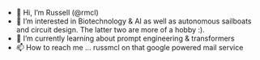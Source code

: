 - 👋 Hi, I’m Russell (@rmcl)
- 👀 I’m interested in Biotechnology & AI as well as autonomous sailboats and circuit design. The latter two are more of a hobby :).
- 🌱 I’m currently learning about prompt engineering & transformers
- 📫 How to reach me ... russmcl on that google powered mail service

<!---
rmcl/rmcl is a ✨ special ✨ repository because its `README.md` (this file) appears on your GitHub profile.
You can click the Preview link to take a look at your changes.
--->
